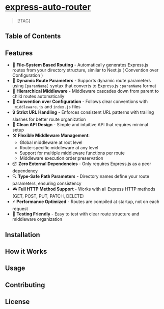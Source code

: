 # [express-auto-router](<!-- pkg.homepage -->)

> [!TAG]
> <!-- pkg.version -->

<!-- pkg.description -->

## Table of Contents

<!-- toc -->
<!-- tocstop -->

## Features

- 📁 **File-System Based Routing** - Automatically generates Express.js routes from your directory structure, similar to Next.js ( Convention over Configuration )
- 🔄 **Dynamic Route Parameters** - Supports dynamic route parameters using `[paramName]` syntax that converts to Express.js `:paramName` format
- 🔗 **Hierarchical Middleware** - Middleware cascades down from parent to child routes automatically
- 🎯 **Convention over Configuration** - Follows clear conventions with `_middleware.js` and `index.js` files
- 🔒 **Strict URL Handling** - Enforces consistent URL patterns with trailing slashes for better route organization
- 🎨 **Clean API Design** - Simple and intuitive API that requires minimal setup
- 🛠️ **Flexible Middleware Management**:
  - Global middleware at root level
  - Route-specific middleware at any level
  - Support for multiple middleware functions per route
  - Middleware execution order preservation
- 📦 **Zero External Dependencies** - Only requires Express.js as a peer dependency
- 🔍 **Type-Safe Path Parameters** - Directory names define your route parameters, ensuring consistency
- 🎮 **Full HTTP Method Support** - Works with all Express HTTP methods (GET, POST, PUT, PATCH, DELETE)
- ⚡ **Performance Optimized** - Routes are compiled at startup, not on each request
- 🧪 **Testing Friendly** - Easy to test with clear route structure and middleware organization


## Installation

<!--START_SECTION:file:INSTALLATION.md-->
<!--END_SECTION:file:INSTALLATION.md-->

## How it Works

<!--START_SECTION:file:HOWITWORKS.md-->
<!--END_SECTION:file:HOWITWORKS.md-->

<!--START_SECTION:jsdoc-->
<!--END_SECTION:jsdoc-->

## Usage

<!--START_SECTION:file:USAGE.md-->
<!--END_SECTION:file:USAGE.md-->

## Contributing

<!--START_SECTION:file:CONTRIBUTING.md-->
<!--END_SECTION:file:CONTRIBUTING.md-->

## License

<!--START_SECTION:file:LICENSE-->
<!--END_SECTION:file:LICENSE-->

<!--START_SECTION:file:THIRD_PARTY_NOTICES.md-->
<!--END_SECTION:file:THIRD_PARTY_NOTICES.md-->
